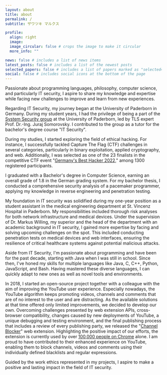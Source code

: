 ```yaml
---
layout: about
title: about
permalink: /
subtitle: ザワツキ マルクス

profile:
  align: right
  image:
  image_circular: false # crops the image to make it circular
  more_info: ""

news: false # includes a list of news items
latest_posts: false # includes a list of the newest posts
selected_papers: false # includes a list of papers marked as "selected={true}"
social: false # includes social icons at the bottom of the page
---
```


Passionate about programming languages, philosophy, computer science, and particularly IT security, I aspire to share my knowledge and expertise while facing new challenges to improve and learn from new experiences. 

Regarding IT Security, my journey began at the University of Paderborn in Germany.
During my student years, I had the privilege of being a part of the <a href="https://cs.uni-paderborn.de/en/syssec">System Security group</a> at the University of Paderborn, led by TLS expert Prof. Dr.-Ing. Juraj Somorovsky. I contributed to the group as a tutor for the bachelor's degree course "IT Security".

During my studies, I started exploring the field of ethical hacking.
For instance, I successfully tackled Capture The Flag (CTF) challenges in several categories, particularly in binary exploitation, applied cryptography, and web. Additionally, I was selected as one of the 23 finalists in the competitive CTF event "<a href="https://deutschlands-bester-hacker.de/">Germany's Best Hacker 2022,</a>" among 1300 registered participants.

I graduated with a Bachelor's degree in Computer Science, earning an overall grade of 1.8 in the German grading system. For my bachelor thesis, I conducted a comprehensive security analysis of a pacemaker programmer, applying my knowledge in reverse engineering and penetration testing.

My foundation in IT security was solidified during my one-year position as a student assistant in the medical engineering department at St. Vincenz Hospital in Paderborn. My responsibilities included thorough risk analyses for both network infrastructure and medical devices. Under the supervision of Dr. Markus Willing, my superior and the head of the department with an academic background in IT security, I gained more expertise by facing and solving upcoming challenges on the spot. This included conducting penetration tests on medical devices and web interfaces, ensuring the resilience of critical healthcare systems against potential malicious attacks.

Aside from IT Security, I'm passionate about programming and have been for the past decade, starting with Java when I was still in school. Since then, I've honed my skills for multiple languages like Java, C, C++, Python, JavaScript, and Bash. Having mastered these diverse languages,  I can quickly adapt to new ones as well as novel tools and environments.

In 2018, I started an open-source project together with a colleague with the aim of improving the YouTube user experience.
Especially nowadays, the YouTube algorithm keeps promoting videos, channels and comments that are of no interest to the user and are distracting.
As the available solutions at that time offered only limited improvements, we decided to develop our own.
Overcoming challenges presented by web extension APIs, cross-browser compatibility, changes caused by new deployments of YouTube, a unique debugging and testing environment, and the final publishing process that includes a review of every publishing party, we released the "<a href="https://github.com/Time-Machine-Development/Channel-Blocker">Channel Blocker</a>" web extension.
Highlighting the positive impact of our efforts, the extension is currently used by over <a href='https://chromewebstore.google.com/detail/channel-blocker/nfkmalbckemmklibjddenhnofgnfcdfp'>100,000 people on Chrome</a> alone.
I am proud to have contributed to their enhanced experience on YouTube, enabling them to block channels, videos and comments using their individually defined blacklists and regular expressions.

Guided by the work ethics represented in my projects, I aspire to make a positive and lasting impact in the field of IT security.